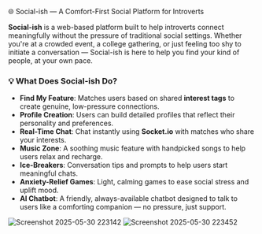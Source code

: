 
🌐 Social-ish — A Comfort-First Social Platform for Introverts

**Social-ish** is a web-based platform built to help introverts connect meaningfully without the pressure of traditional social settings. Whether you're at a crowded event, a college gathering, or just feeling too shy to initiate a conversation — Social-ish is here to help you find your kind of people, at your own pace.

### 💡 What Does Social-ish Do?

* **Find My Feature**: Matches users based on shared **interest tags** to create genuine, low-pressure connections.
* **Profile Creation**: Users can build detailed profiles that reflect their personality and preferences.
* **Real-Time Chat**: Chat instantly using **Socket.io** with matches who share your interests.
* **Music Zone**: A soothing music feature with handpicked songs to help users relax and recharge.
* **Ice-Breakers**: Conversation tips and prompts to help users start meaningful chats.
* **Anxiety-Relief Games**: Light, calming games to ease social stress and uplift mood.
* **AI Chatbot**: A friendly, always-available chatbot designed to talk to users like a comforting companion — no pressure, just support.


![Screenshot 2025-05-30 223142](https://github.com/user-attachments/assets/806acf09-a2ed-490f-8f52-4c5c7e182c72)
![Screenshot 2025-05-30 223452](https://github.com/user-attachments/assets/54be15b8-3d44-439a-8175-3f6886d26c9b)
